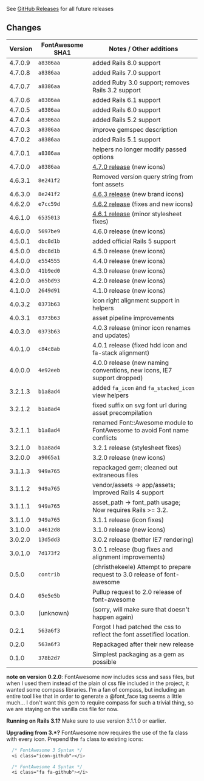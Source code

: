 See [GitHub Releases](https://github.com/bokmann/font-awesome-rails/releases) for all future releases

## Changes

| Version | FontAwesome SHA1 | Notes / Other additions                                                                         |
|---------|------------------|-------------------------------------------------------------------------------------------------|
| 4.7.0.9 | `a8386aa`        | added Rails 8.0 support                                                                         |
| 4.7.0.8 | `a8386aa`        | added Rails 7.0 support                                                                         |
| 4.7.0.7 | `a8386aa`        | added Ruby 3.0 support; removes Rails 3.2 support                                               |
| 4.7.0.6 | `a8386aa`        | added Rails 6.1 support                                                                         |
| 4.7.0.5 | `a8386aa`        | added Rails 6.0 support                                                                         |
| 4.7.0.4 | `a8386aa`        | added Rails 5.2 support                                                                         |
| 4.7.0.3 | `a8386aa`        | improve gemspec description                                                                     |
| 4.7.0.2 | `a8386aa`        | added Rails 5.1 support                                                                         |
| 4.7.0.1 | `a8386aa`        | helpers no longer modify passed options                                                         |
| 4.7.0.0 | `a8386aa`        | [4.7.0 release](https://github.com/FortAwesome/Font-Awesome/pull/10012) (new icons)             |
| 4.6.3.1 | `8e241f2`        | Removed version query string from font assets                                                   |
| 4.6.3.0 | `8e241f2`        | [4.6.3 release](https://github.com/FortAwesome/Font-Awesome/pull/9189) (new brand icons)        |
| 4.6.2.0 | `e7cc59d`        | [4.6.2 release](https://github.com/FortAwesome/Font-Awesome/pull/9117) (fixes and new icons)    |
| 4.6.1.0 | `6535013`        | [4.6.1 release](https://github.com/FortAwesome/Font-Awesome/pull/8962) (minor stylesheet fixes) |
| 4.6.0.0 | `5697be9`        | 4.6.0 release (new icons)                                                                       |
| 4.5.0.1 | `dbc8d1b`        | added official Rails 5 support                                                                  |
| 4.5.0.0 | `dbc8d1b`        | 4.5.0 release (new icons)                                                                       |
| 4.4.0.0 | `e554555`        | 4.4.0 release (new icons)                                                                       |
| 4.3.0.0 | `41b9ed0`        | 4.3.0 release (new icons)                                                                       |
| 4.2.0.0 | `a65bd93`        | 4.2.0 release (new icons)                                                                       |
| 4.1.0.0 | `2649d91`        | 4.1.0 release (new icons)                                                                       |
| 4.0.3.2 | `0373b63`        | icon right alignment support in helpers                                                         |
| 4.0.3.1 | `0373b63`        | asset pipeline improvements                                                                     |
| 4.0.3.0 | `0373b63`        | 4.0.3 release (minor icon renames and updates)                                                  |
| 4.0.1.0 | `c84c8ab`        | 4.0.1 release (fixed hdd icon and fa-stack alignment)                                           |
| 4.0.0.0 | `4e92eeb`        | 4.0.0 release (new naming conventions, new icons, IE7 support dropped)                          |
| 3.2.1.3 | `b1a8ad4`        | added `fa_icon` and `fa_stacked_icon` view helpers                                              |
| 3.2.1.2 | `b1a8ad4`        | fixed suffix on svg font url during asset precompilation                                        |
| 3.2.1.1 | `b1a8ad4`        | renamed Font::Awesome module to FontAwesome to avoid Font name conflicts                        |
| 3.2.1.0 | `b1a8ad4`        | 3.2.1 release (stylesheet fixes)                                                                |
| 3.2.0.0 | `a9065a1`        | 3.2.0 release (new icons)                                                                       |
| 3.1.1.3 | `949a765`        | repackaged gem; cleaned out extraneous files                                                    |
| 3.1.1.2 | `949a765`        | vendor/assets -> app/assets; Improved Rails 4 support                                           |
| 3.1.1.1 | `949a765`        | asset_path -> font_path usage; Now requires Rails >= 3.2.                                       |
| 3.1.1.0 | `949a765`        | 3.1.1 release (icon fixes)                                                                      |
| 3.1.0.0 | `a4612d8`        | 3.1.0 release (new icons)                                                                       |
| 3.0.2.0 | `13d5dd3`        | 3.0.2 release (better IE7 rendering)                                                            |
| 3.0.1.0 | `7d173f2`        | 3.0.1 release (bug fixes and alignment improvements)                                            |
| 0.5.0   | `contrib`        | (christhekeele) Attempt to prepare request to 3.0 release of font-awesome                       |
| 0.4.0   | `05e5e5b`        | Pullup request to 2.0 release of font-awesome                                                   |
| 0.3.0   | (unknown)        | (sorry, will make sure that doesn't happen again)                                               |
| 0.2.1   | `563a6f3`        | Forgot I had patched the css to reflect the font assetified location.                           |
| 0.2.0   | `563a6f3`        | Repackaged after their new release                                                              |
| 0.1.0   | `378b2d7`        | Simplest packaging as a gem as possible                                                         |

**note on version 0.2.0**: FontAwesome now includes scss and sass files, but
when I used them instead of the plain ol css file included in the project, it
wanted some compass libraries.  I'm a fan of compass, but including an entire
tool like that in order to generate a @font_face tag seems a little much... I
don't want this gem to require compass for such a trivial thing, so we are
staying on the vanilla css file for now.

**Running on Rails 3.1?** Make sure to use version 3.1.1.0 or earlier.

**Upgrading from 3.*?** FontAwesome now requires the use of the fa class
with every icon. Prepend the `fa` class to existing icons:

```css
  /* FontAwesome 3 Syntax */
  <i class="icon-github"></i>

  /* FontAwesome 4 Syntax */
  <i class="fa fa-github"></i>
```
